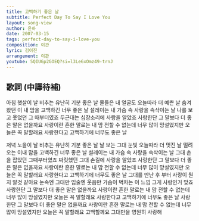 ```yaml
---
title: 고백하기 좋은 날
subtitle: Perfect Day To Say I Love You
layout: song-view
author: 윤하
date: 2007-03-15
tags: perfect-day-to-say-i-love-you
composition: 이관
lyric: 김이진
arrangement: 이관
youtube: 5QIUGp2GOEQ?si=l3Le6xOmz49-trnJ
---
```


## 歌詞 (中譯待補)

아침 햇살이 날 비추는
유난히 기분 좋은 날
물들은 내 얼굴도
오늘따라 더 예쁜 날
숨겨왔던 이 내 맘을
고백하긴 너무 좋은 날
설레이는 내 가슴 속 사랑을
속삭이는 날
나를 보고 웃었던
그 때부터였죠
두근대는 심장소리에
사랑을 알았죠
사랑한단 그 말보다 더
좋은 말은 없을까요
사랑이란 흔한 말로는
내 맘 전할 수 없는데
너무 많이 망설였지만
오늘은 꼭 말할래요
사랑한다고
고백하기에
너무도 좋은 날

저녁 노을이 날 비추는
유난히 기분 좋은 날
날 보는 그대 눈빛
오늘따라 더 멋진 날
떨려오는 이내 맘을
고백하긴 너무 좋은 날
설레이는 내 가슴 속 사랑을
속삭이는 날
그대 손을 잡았던
그때부터였죠
짜릿했던 그대 손길에
사랑을 알았죠
사랑한단 그 말보다 더
좋은 말은 없을까요
사랑이란 흔한 말로는
내 맘 전할 수 없는데
너무 많이 망설였지만
오늘은 꼭 말할래요
사랑한다고
고백하기에
너무도 좋은 날
그대를 만난 후 부터
사랑이 뭔지 알것 같아요
눈속엔 그대만 입술엔 웃음만
가슴이 벅차는 이 느낌
그게 사랑인거 맞죠
사랑한단 그 말보다 더
좋은 말은 없을까요
사랑이란 흔한 말로는
내 맘 전할 수 없는데
너무 많이 망설였지만
오늘은 꼭 말할래요
사랑한다고
고백하기에
너무도 좋은 날
사랑한단 그 말보다 더
좋은 말은 없을까요
사랑이란 흔한 말로는
내 맘 전할 수 없는데
너무 많이 망설였지만
오늘은 꼭 말할래요
고백할께요
그대만을
영원히 사랑해
